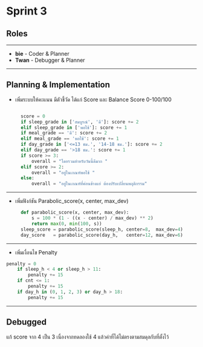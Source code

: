 # Sprint 3
## Roles 
---
- **bie** - Coder & Planner
- **Twan** - Debugger & Planner

---

## Planning & Implementation
- เพิ่มระบบให้คะแนน มีตัวชี้วัด ได้แก่ Score และ Balance Score 0-100/100
  ```python
  
    score = 0
    if sleep_grade in ['สมบูรณ์', 'ดี']: score += 2
    elif sleep_grade in ['พอใช้']: score += 1
    if meal_grade == 'ดี': score += 2
    elif meal_grade == 'พอใช้': score += 1
    if day_grade in ['<=13 ชม.', '14-18 ชม.']: score += 2
    elif day_grade == '>18 ชม.': score += 1
    if score >= 3:
        overall = "โดยรวมสำหรับวันนี้ดีมาก "
    elif score >= 2:
        overall = "อยู่ในเกณฑ์พอใช้ "
    else:
        overall = "อยู่ในเกณฑ์ที่ค่อนข้างแย่ ต้องปรับเปลี่ยนพฤติกรรม"
  ```
---

- เพิ่มฟังก์ชัน Parabolic_score(x, center, max_dev)
  ``` python
    def parabolic_score(x, center, max_dev):
        s = 100 * (1 - ((x - center) / max_dev) ** 2)
        return max(0, min(100, s))
    sleep_score = parabolic_score(sleep_h, center=8,  max_dev=4)
    day_score   = parabolic_score(day_h,   center=12, max_dev=6)
  ```
---
- เพิ่มเงื่อนไข Penalty
``` python
penalty = 0
    if sleep_h < 4 or sleep_h > 11:   
        penalty += 15
    if cnt <= 1:    
        penalty += 15
    if day_h in (0, 1, 2, 3) or day_h > 18:  
        penalty += 15
```
---

## Debugged
แก้ score จาก 4 เป็น 3 เนื่องจากทดลองใช้ 4 แล้วค่าที่ได้ไม่ตรงตามสมดุลกับที่ตั้งไว้
